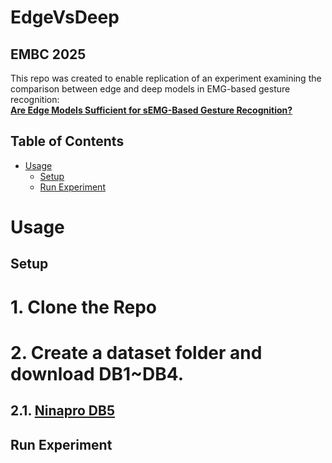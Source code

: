 # EdgeVsDeep

## EMBC 2025

This repo was created to enable replication of an experiment examining the comparison between edge and deep models in EMG-based gesture recognition:  
**[Are Edge Models Sufficient for sEMG-Based Gesture Recognition?](https://github.com/deremustapha/EdgeVsDeep/tree/master/paper/EMBC2025.pdf)**  

## Table of Contents
- [Usage](#usage)
  - [Setup](#setup)
  - [Run Experiment](#experiment)


# Usage

## Setup
# 1. Clone the Repo
# 2. Create a dataset folder and download DB1~DB4.
  ## 2.1. **[Ninapro DB5]([https://emgbench.github.io/](https://ninapro.hevs.ch/instructions/DB5.html))**  


## Run Experiment 
